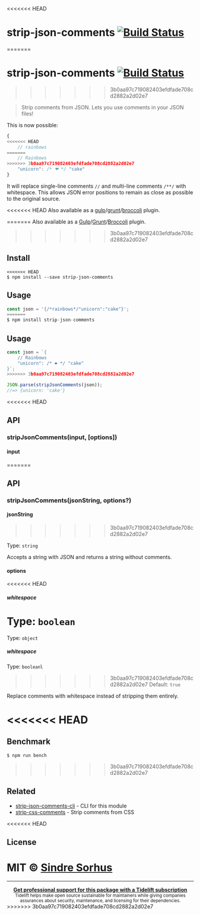 <<<<<<< HEAD
# strip-json-comments [![Build Status](https://travis-ci.org/sindresorhus/strip-json-comments.svg?branch=master)](https://travis-ci.org/sindresorhus/strip-json-comments)
=======
# strip-json-comments [![Build Status](https://travis-ci.com/sindresorhus/strip-json-comments.svg?branch=master)](https://travis-ci.com/github/sindresorhus/strip-json-comments)
>>>>>>> 3b0aa97c719082403efdfade708cd2882a2d02e7

> Strip comments from JSON. Lets you use comments in your JSON files!

This is now possible:

```js
{
<<<<<<< HEAD
	// rainbows
=======
	// Rainbows
>>>>>>> 3b0aa97c719082403efdfade708cd2882a2d02e7
	"unicorn": /* ❤ */ "cake"
}
```

It will replace single-line comments `//` and multi-line comments `/**/` with whitespace. This allows JSON error positions to remain as close as possible to the original source.

<<<<<<< HEAD
Also available as a [gulp](https://github.com/sindresorhus/gulp-strip-json-comments)/[grunt](https://github.com/sindresorhus/grunt-strip-json-comments)/[broccoli](https://github.com/sindresorhus/broccoli-strip-json-comments) plugin.

=======
Also available as a [Gulp](https://github.com/sindresorhus/gulp-strip-json-comments)/[Grunt](https://github.com/sindresorhus/grunt-strip-json-comments)/[Broccoli](https://github.com/sindresorhus/broccoli-strip-json-comments) plugin.
>>>>>>> 3b0aa97c719082403efdfade708cd2882a2d02e7

## Install

```
<<<<<<< HEAD
$ npm install --save strip-json-comments
```


## Usage

```js
const json = '{/*rainbows*/"unicorn":"cake"}';
=======
$ npm install strip-json-comments
```

## Usage

```js
const json = `{
	// Rainbows
	"unicorn": /* ❤ */ "cake"
}`;
>>>>>>> 3b0aa97c719082403efdfade708cd2882a2d02e7

JSON.parse(stripJsonComments(json));
//=> {unicorn: 'cake'}
```

<<<<<<< HEAD

## API

### stripJsonComments(input, [options])

#### input
=======
## API

### stripJsonComments(jsonString, options?)

#### jsonString
>>>>>>> 3b0aa97c719082403efdfade708cd2882a2d02e7

Type: `string`

Accepts a string with JSON and returns a string without comments.

#### options

<<<<<<< HEAD
##### whitespace

Type: `boolean`  
=======
Type: `object`

##### whitespace

Type: `boolean`\
>>>>>>> 3b0aa97c719082403efdfade708cd2882a2d02e7
Default: `true`

Replace comments with whitespace instead of stripping them entirely.

<<<<<<< HEAD
=======
## Benchmark

```
$ npm run bench
```
>>>>>>> 3b0aa97c719082403efdfade708cd2882a2d02e7

## Related

- [strip-json-comments-cli](https://github.com/sindresorhus/strip-json-comments-cli) - CLI for this module
- [strip-css-comments](https://github.com/sindresorhus/strip-css-comments) - Strip comments from CSS

<<<<<<< HEAD

## License

MIT © [Sindre Sorhus](http://sindresorhus.com)
=======
---

<div align="center">
	<b>
		<a href="https://tidelift.com/subscription/pkg/npm-strip-json-comments?utm_source=npm-strip-json-comments&utm_medium=referral&utm_campaign=readme">Get professional support for this package with a Tidelift subscription</a>
	</b>
	<br>
	<sub>
		Tidelift helps make open source sustainable for maintainers while giving companies<br>assurances about security, maintenance, and licensing for their dependencies.
	</sub>
</div>
>>>>>>> 3b0aa97c719082403efdfade708cd2882a2d02e7

